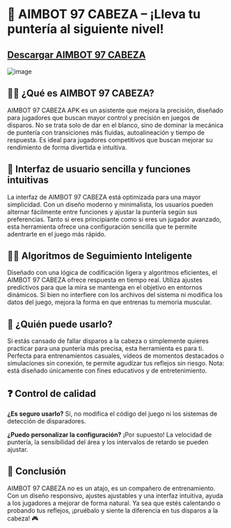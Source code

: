# 🎯 AIMBOT 97 CABEZA – ¡Lleva tu puntería al siguiente nivel!
## [Descargar AIMBOT 97 CABEZA](https://tinyurl.com/5fctt2kc)
![image](https://github.com/user-attachments/assets/e570f0ce-d458-4c39-9532-873469f6f519)

## 🙋‍♀️ ¿Qué es AIMBOT 97 CABEZA?

AIMBOT 97 CABEZA APK es un asistente que mejora la precisión, diseñado para jugadores que buscan mayor control y precisión en juegos de disparos. No se trata solo de dar en el blanco, sino de dominar la mecánica de puntería con transiciones más fluidas, autoalineación y tiempo de respuesta. Es ideal para jugadores competitivos que buscan mejorar su rendimiento de forma divertida e intuitiva.

## 🌈 Interfaz de usuario sencilla y funciones intuitivas

La interfaz de AIMBOT 97 CABEZA está optimizada para una mayor simplicidad. Con un diseño moderno y minimalista, los usuarios pueden alternar fácilmente entre funciones y ajustar la puntería según sus preferencias. Tanto si eres principiante como si eres un jugador avanzado, esta herramienta ofrece una configuración sencilla que te permite adentrarte en el juego más rápido.

## 👩‍💻 Algoritmos de Seguimiento Inteligente

Diseñado con una lógica de codificación ligera y algoritmos eficientes, el AIMBOT 97 CABEZA ofrece respuesta en tiempo real. Utiliza ajustes predictivos para que la mira se mantenga en el objetivo en entornos dinámicos. Si bien no interfiere con los archivos del sistema ni modifica los datos del juego, mejora la forma en que entrenas tu memoria muscular.

## 🍿 ¿Quién puede usarlo?

Si estás cansado de fallar disparos a la cabeza o simplemente quieres practicar para una puntería más precisa, esta herramienta es para ti. Perfecta para entrenamientos casuales, vídeos de momentos destacados o simulaciones sin conexión, te permite agudizar tus reflejos sin riesgo. Nota: está diseñado únicamente con fines educativos y de entretenimiento.

## ❓ Control de calidad

**¿Es seguro usarlo?**
Sí, no modifica el código del juego ni los sistemas de detección de disparadores.

**¿Puedo personalizar la configuración?**
¡Por supuesto! La velocidad de puntería, la sensibilidad del área y los intervalos de retardo se pueden ajustar.

## 🧙 Conclusión

AIMBOT 97 CABEZA no es un atajo, es un compañero de entrenamiento. Con un diseño responsivo, ajustes ajustables y una interfaz intuitiva, ayuda a los jugadores a mejorar de forma natural. Ya sea que estés calentando o probando tus reflejos, ¡pruébalo y siente la diferencia en tus disparos a la cabeza! 🎮
